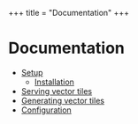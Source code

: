+++
title = "Documentation"
+++

Documentation
=============

* [Setup](./doc/setup.md)
  - [Installation](./doc/setup.md#Installation)
* [Serving vector tiles](./doc/serve.md)
* [Generating vector tiles](./doc/generate.md)
* [Configuration](./doc/configuration.md)
